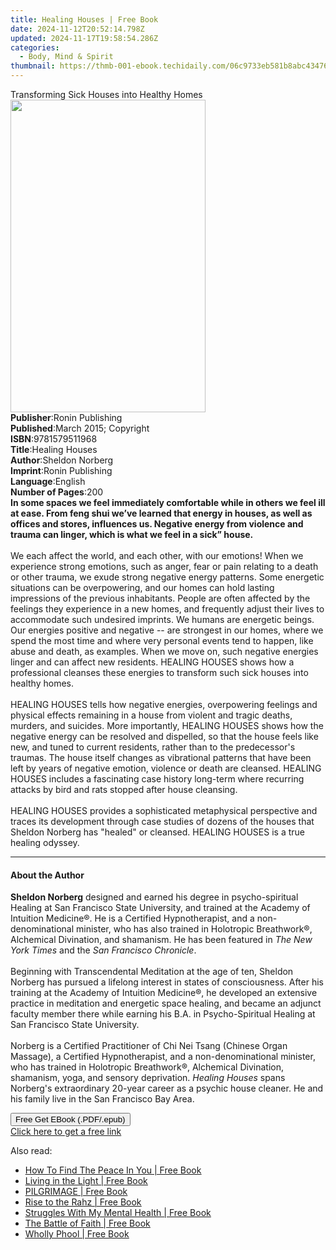 ```yaml
---
title: Healing Houses | Free Book
date: 2024-11-12T20:52:14.798Z
updated: 2024-11-17T19:58:54.286Z
categories:
  - Body, Mind & Spirit
thumbnail: https://thmb-001-ebook.techidaily.com/06c9733eb581b8abc434762c9c454448b1ced8ed04a2ff25a075705c360b4d67.jpg
---
```

<main id="book-container">
  <div class="flex flex-col">
    <div class="book-brief flex-1 py-6 px-4 sm:p-6 md:py-10 md:px-8">
      <!-- brief-->
      <div class="book-brief-main">
        Transforming Sick Houses into Healthy Homes
      </div>
    </div>
    <div
      class="book-meta-info flex-1 grid gap-4 col-start-1 col-end-3 row-start-1 sm:mb-6 sm:grid-cols-4 lg:gap-6 lg:col-start-2 lg:row-end-6 lg:row-span-6 lg:mb-0"
    >
      <div
        class="book-meta-info-left place-content-center mt-4 p-4 text-sm leading-6 col-start-2 col-span-2 dark:text-slate-400"
      >
        <img
          class="w-full h-500 object-cover rounded-lg sm:h-255 sm:col-span-2 lg:col-span-full"
          src="https://img-001-ebook.techidaily.com/bf6d6db6f7dd2f1b677088837a3b03d7d2ef780c69ee064feba7f1063f7e8f23.jpg"
          alt=""
          width="312"
          height="500"
        />
      </div>
      <div
        class="book-meta-info-right mt-2 col-start-1 row-start-2 col-span-3 self-center"
      >
        <!-- meta data  -->
        <div class="flex flex-col px-4 md:px-8">
          <div class="flex-1">
            <strong>Publisher</strong>:<span class="px-2"
              >Ronin Publishing</span
            >
          </div>
          <div class="flex-1">
            <strong>Published</strong>:<span class="px-2"
              >March 2015; Copyright</span
            >
          </div>
          <div class="flex-1">
            <strong>ISBN</strong>:<span class="px-2">9781579511968</span>
          </div>
          <div class="flex-1">
            <strong>Title</strong>:<span class="px-2">Healing Houses</span>
          </div>
          <div class="flex-1">
            <strong>Author</strong>:<span class="px-2">Sheldon Norberg</span>
          </div>
          <div class="flex-1">
            <strong>Imprint</strong>:<span class="px-2">Ronin Publishing</span>
          </div>
          <div class="flex-1">
            <strong>Language</strong>:<span class="px-2">English</span>
          </div>
          <div class="flex-1">
            <strong>Number of Pages</strong>:<span class="px-2">200</span>
          </div>
        </div>
      </div>
    </div>
    <div class="book-description flex-1 py-6 px-4 sm:p-6 md:py-10 md:px-8">
      <div class="book-description-main">
        <div accordion-content="" id="description">
          <b
            >In some spaces we feel immediately comfortable while in others we
            feel ill at ease. From feng shui we’ve learned that energy in
            houses, as well as offices and stores, influences us. Negative
            energy from violence and trauma can linger, which is what we feel in
            a sick” house.</b
          ><br /><br />We each affect the world, and each other, with our
          emotions! When we experience strong emotions, such as anger, fear or
          pain relating to a death or other trauma, we exude strong negative
          energy patterns. Some energetic situations can be overpowering, and
          our homes can hold lasting impressions of the previous inhabitants.
          People are often affected by the feelings they experience in a new
          homes, and frequently adjust their lives to accommodate such undesired
          imprints. We humans are energetic beings. Our energies positive and
          negative -- are strongest in our homes, where we spend the most time
          and where very personal events tend to happen, like abuse and death,
          as examples. When we move on, such negative energies linger and can
          affect new residents. HEALING HOUSES shows how a professional cleanses
          these energies to transform such sick houses into healthy homes.<br /><br />HEALING
          HOUSES tells how negative energies, overpowering feelings and physical
          effects remaining in a house from violent and tragic deaths, murders,
          and suicides. More importantly, HEALING HOUSES shows how the negative
          energy can be resolved and dispelled, so that the house feels like
          new, and tuned to current residents, rather than to the predecessor's
          traumas. The house itself changes as vibrational patterns that have
          been left by years of negative emotion, violence or death are
          cleansed. HEALING HOUSES includes a fascinating case history long-term
          where recurring attacks by bird and rats stopped after house
          cleansing. <br /><br />HEALING HOUSES provides a sophisticated
          metaphysical perspective and traces its development through case
          studies of dozens of the houses that Sheldon Norberg has "healed" or
          cleansed. HEALING HOUSES is a true healing odyssey.<br />
        </div>
        <div class="accordion-fader"></div>
      </div>
    </div>
    <div class="book-excerpts flex-1 py-6 px-4 sm:p-6 md:py-10 md:px-8">
      <!-- excerpts-->
      <div class="book-excerpts-main">
        <hr />
        <h4 class="placeholder placeholder-heading">
          <span>About the Author</span>
        </h4>
        <p>
          <b>Sheldon Norberg</b> designed and earned his degree in
          psycho-spiritual Healing at San Francisco State University, and
          trained at the Academy of Intuition Medicine®. He is a Certified
          Hypnotherapist, and a non-denominational minister, who has also
          trained in Holotropic Breathwork®, Alchemical Divination, and
          shamanism. He has been featured in <i>The New York Times</i> and the
          <i>San Francisco Chronicle</i>.<br /><br />Beginning with
          Transcendental Meditation at the age of ten, Sheldon Norberg has
          pursued a lifelong interest in states of consciousness. After his
          training at the Academy of Intuition Medicine®, he developed an
          extensive practice in meditation and energetic space healing, and
          became an adjunct faculty member there while earning his B.A. in
          Psycho-Spiritual Healing at San Francisco State University.<br /><br />Norberg
          is a Certified Practitioner of Chi Nei Tsang (Chinese Organ Massage),
          a Certified Hypnotherapist, and a non-denominational minister, who has
          trained in Holotropic Breathwork®, Alchemical Divination, shamanism,
          yoga, and sensory deprivation. <i>Healing Houses</i> spans Norberg's
          extraordinary 20-year career as a psychic house cleaner. He and his
          family live in the San Francisco Bay Area.
        </p>
      </div>
    </div>
    <div
      class="book-about-author flex-1 py-6 px-4 sm:p-6 md:py-10 md:px-8"
    ></div>
    <div class="book-free-get flex-1 py-6 px-4 sm:p-6 md:py-10 md:px-8">
      <button
        id="btn-free-get"
        class="bg-blue-500 hover:bg-blue-700 text-white font-bold py-2 px-4 rounded"
      >
        Free Get EBook (.PDF/.epub)
      </button>
      <div id="countdown-display" class="px-2 text-lg mt-2"></div>
      <a
        id="free-link"
        class="hidden bg-blue-500 hover:bg-blue-700 text-white font-bold py-2 px-4 rounded"
        href="https://www.ebooks.com/en-us/book/96507103/healing-houses/sheldon-norberg/"
        target="_blank"
        >Click here to get a free link</a
      >
    </div>
    <script>
      let countdownTime = 0;
      let countdownInterval = null;
      document
        .getElementById('btn-free-get')
        .addEventListener('click', startCountdown);
      function startCountdown() {
        countdownTime = new Date().getTime() + 60000 * 3;
        countdownInterval = setInterval(updateCountdown, 1000);
        document.getElementById('btn-free-get').disabled = true;
        document
          .getElementById('btn-free-get')
          .classList.add('bg-gray-500', 'cursor-not-allowed');
      }
      function updateCountdown() {
        let currentTime = new Date().getTime();
        let timeLeft = countdownTime - currentTime;
        let secondsLeft = Math.floor(timeLeft / 1000);
        document.getElementById('countdown-display').innerHTML =
          `Remaining time: ${secondsLeft} seconds.`;
        if (secondsLeft <= 0) {
          clearInterval(countdownInterval);
          document.getElementById('btn-free-get').classList.add('hidden');
          document.getElementById('free-link').classList.remove('hidden');
          document.getElementById('countdown-display').innerHTML = '';
        }
      }
    </script>
  </div>
</main>

<ins class="adsbygoogle"
      style="display:block"
      data-ad-client="ca-pub-7571918770474297"
      data-ad-slot="8358498916"
      data-ad-format="auto"
      data-full-width-responsive="true"></ins>
    

<span class="atpl-alsoreadstyle">Also read:</span>
<div><ul>
<li><a href="https://novels-ebooks.techidaily.com/210773152-9781649697837-how-to-find-the-peace-in-you/"><u>How To Find The Peace In You | Free Book</u></a></li>
<li><a href="https://novels-ebooks.techidaily.com/210773211-9781922405012-living-in-the-light/"><u>Living in the Light | Free Book</u></a></li>
<li><a href="https://novels-ebooks.techidaily.com/210773169-9781685834586-pilgrimage/"><u>PILGRIMAGE | Free Book</u></a></li>
<li><a href="https://novels-ebooks.techidaily.com/210773150-9781925819342-rise-to-the-rahz/"><u>Rise to the Rahz | Free Book</u></a></li>
<li><a href="https://novels-ebooks.techidaily.com/210773204-9781649697240-struggles-with-my-mental-health/"><u>Struggles With My Mental Health | Free Book</u></a></li>
<li><a href="https://novels-ebooks.techidaily.com/210773166-9781925880496-the-battle-of-faith/"><u>The Battle of Faith | Free Book</u></a></li>
<li><a href="https://novels-ebooks.techidaily.com/210773216-9781922381736-wholly-phool/"><u>Wholly Phool | Free Book</u></a></li>
</ul></div>

